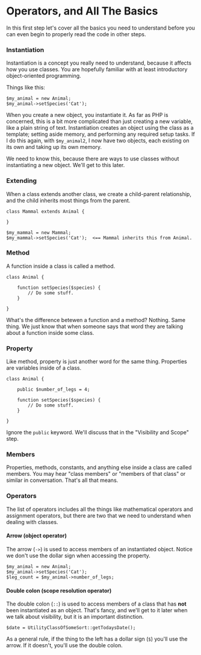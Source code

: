 # Operators, and All The Basics

In this first step let's cover all the basics you need to understand before you can even begin to properly 
read the code in other steps.

### Instantiation

Instantiation is a concept you really need to understand, because it affects how you use classes. You are hopefully 
familiar with at least introductory object-oriented programming.

Things like this:

```$xslt
$my_animal = new Animal;
$my_animal->setSpecies('Cat');
```

When you create a new object, you instantiate it. As far as PHP is concerned, this is a bit more complicated 
than just creating a new variable, like a plain string of text. Instantiation creates an object using the class 
as a template; setting aside memory, and performing any required setup tasks. If I do this again, with `$my_animal2`, 
I now have two objects, each existing on its own and taking up its own memory.

We need to know this, because there are ways to use classes without instantiating a new object. We'll get to 
this later.

### Extending

When a class extends another class, we create a child-parent relationship, and the child inherits most things 
from the parent.

```$xslt
class Mammal extends Animal {
 
}
 
$my_mammal = new Mammal;
$my_mammal->setSpecies('Cat');  <== Mammal inherits this from Animal.
```

### Method

A function inside a class is called a method.

```$xslt
class Animal {
 
    function setSpecies($species) {
        // Do some stuff.
    }
     
}
```

What's the difference betewen a function and a method? Nothing. Same thing. We just know that when someone 
says that word they are talking about a function inside some class.

### Property

Like method, property is just another word for the same thing. Properties are variables inside of a class.

```$xslt
class Animal {
 
    public $number_of_legs = 4;
 
    function setSpecies($species) {
        // Do some stuff.
    }
     
}
```

Ignore the `public` keyword. We'll discuss that in the "Visibility and Scope" step.

### Members

Properties, methods, constants, and anything else inside a class are called members. You may hear "class members" or 
"members of that class" or similar in conversation. That's all that means.

### Operators

The list of operators includes all the things like mathematical operators and assignment operators, but there are two that 
we need to understand when dealing with classes.

#### Arrow (object operator)

The arrow (`->`) is used to access members of an instantiated object. Notice we don't use the dollar 
sign when accessing the property.

```$xslt
$my_animal = new Animal;
$my_animal->setSpecies('Cat');
$leg_count = $my_animal->number_of_legs;
```

#### Double colon (scope resolution operator)

The double colon (`::`) is used to access members of a class that has **not** been instantiated as 
an object. That's fancy, and we'll get to it later when we talk about visibility, but it is an important distinction.

```$xslt
$date = UtilityClassOfSomeSort::getTodaysDate();
```

As a general rule, if the thing to the left has a dollar sign (`$`) you'll use the arrow. If it doesn't, you'll use 
the double colon.
